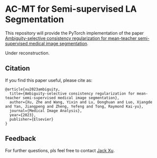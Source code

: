 # AC-MT for Semi-supervised LA Segmentation

This repository will provide the PyTorch implementation of the paper [Ambiguity-selective consistency regularization for mean-teacher semi-supervised medical image segmentation](https://www.sciencedirect.com/science/article/pii/S1361841523001408).

Under reconstruction. 


## Citation

If you find this paper useful, please cite as:
```
@article{xu2023ambiguity,
  title={Ambiguity-selective consistency regularization for mean-teacher semi-supervised medical image segmentation},
  author={Xu, Zhe and Wang, Yixin and Lu, Donghuan and Luo, Xiangde and Yan, Jiangpeng and Zheng, Yefeng and Tong, Raymond Kai-yu},
  journal={Medical Image Analysis},
  year={2023},
  publisher={Elsevier}
}
```

## Feedback

For further questions, pls feel free to contact [Jack Xu](mailto:jackxz@link.cuhk.edu.hk).